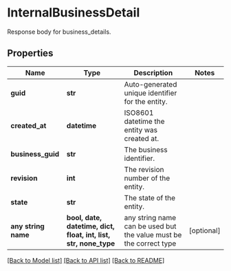 # InternalBusinessDetail

Response body for business_details.

## Properties
Name | Type | Description | Notes
------------ | ------------- | ------------- | -------------
**guid** | **str** | Auto-generated unique identifier for the entity. | 
**created_at** | **datetime** | ISO8601 datetime the entity was created at. | 
**business_guid** | **str** | The business identifier. | 
**revision** | **int** | The revision number of the entity. | 
**state** | **str** | The state of the entity. | 
**any string name** | **bool, date, datetime, dict, float, int, list, str, none_type** | any string name can be used but the value must be the correct type | [optional]

[[Back to Model list]](../README.md#documentation-for-models) [[Back to API list]](../README.md#documentation-for-api-endpoints) [[Back to README]](../README.md)


